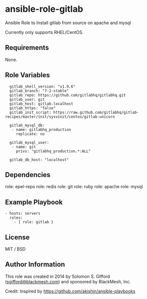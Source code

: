 ansible-role-gitlab
=====================

Ansible Role to Install gitlab from source on apache and mysql

Currently only supports RHEL/CentOS.

## Requirements

None.

## Role Variables

      gitlab_shell_version: "v1.9.6"
      gitlab_branch: "7-2-stable"
      gitlab_repo: https://github.com/gitlabhq/gitlabhq.git
      gitlab_user: git
      gitlab_host: gitlab.localhost
      gitlab_https: "false"
      gitlab_init_script: https://raw.github.com/gitlabhq/gitlab-recipes/master/init/sysvinit/centos/gitlab-unicorn
    
      gitlab_mysql_db:
       - name: gitlabhq_production
         replicate: no
    
      gitlab_mysql_user:
       - name: git
         privs: "gitlabhq_production.*:ALL"
    
      gitlab_db_host: "localhost"

## Dependencies

 role: epel-repo
 role: redis
 role: git
 role: ruby
 role: apache
 role: mysql

## Example Playbook

    - hosts: servers
      roles:
        - { role: gitlab }

## License

MIT / BSD

## Author Information

This role was created in 2014 by Solomon S. Gifford (sgifford@blackmesh.com) and sponsored by BlackMesh, Inc.

Credit: Inspired by https://github.com/akishin/ansible-playbooks
